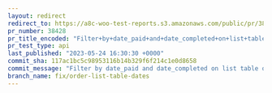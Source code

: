 ```yaml
---
layout: redirect
redirect_to: https://a8c-woo-test-reports.s3.amazonaws.com/public/pr/38428/api/index.html
pr_number: 38428
pr_title_encoded: "Filter+by+date_paid+and+date_completed+on+list+table+orders"
pr_test_type: api
last_published: "2023-05-24 16:30:30 +0000"
commit_sha: 117ac1bc5c98953116b14b329f6f214c1e0d8658
commit_message: "Filter by date_paid and date_completed on list table orders based on …"
branch_name: fix/order-list-table-dates
---
```

